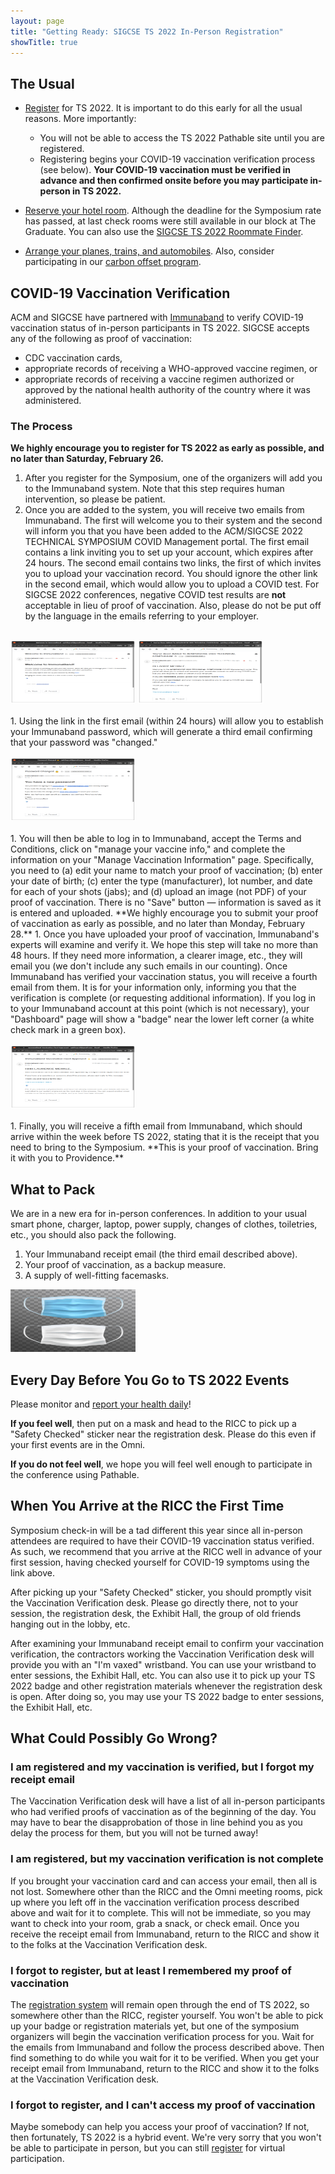 ```yaml
---
layout: page
title: "Getting Ready: SIGCSE TS 2022 In-Person Registration"
showTitle: true
---
```


## The Usual

- [Register](/participants#registration) for TS 2022. It is important to do this early for all the usual reasons. More importantly:
  - You will not be able to access the TS 2022 Pathable site until you are registered.
  - Registering begins your COVID-19 vaccination verification process (see below). **Your COVID-19 vaccination must be verified in advance and then confirmed onsite before you may participate in-person in TS 2022.**

- [Reserve your hotel room](https://www.goprovidence.com/sigcse/hotel-information/). Although the deadline for the Symposium rate has passed, at last check rooms were still available in our block at The Graduate. You can also use the [SIGCSE TS 2022 Roommate Finder](http://localhost:4000/participants/#roommate-database).

- [Arrange your planes, trains, and automobiles](https://www.goprovidence.com/sigcse/getting-here/). Also, consider participating in our [carbon offset program](/participants#carbon-offset).

## COVID-19 Vaccination Verification

ACM and SIGCSE have partnered with [Immunaband](https://www.immunaband.com) to verify COVID-19 vaccination status of in-person participants in TS 2022. SIGCSE accepts any of the following as proof of vaccination:

- CDC vaccination cards,
- appropriate records of receiving a WHO-approved vaccine regimen, or
- appropriate records of receiving a vaccine regimen authorized or approved by the national health authority of the country where it was administered.

### The Process
**We highly encourage you to register for TS 2022 as early as possible, and no later than Saturday, February 26.**
1. After you register for the Symposium, one of the organizers will add you to the Immunaband system. Note that this step requires human intervention, so please be patient.
1. Once you are added to the system, you will receive two emails from Immunaband. The first will welcome you to their system and the second will inform you that you have been added to the ACM/SIGCSE 2022 TECHNICAL SYMPOSIUM COVID Management portal. The first email contains a link inviting you to set up your account, which expires after 24 hours. The second email contains two links, the first of which invites you to upload your vaccination record. You should ignore the other link in the second email, which would allow you to upload a COVID test. For SIGCSE 2022 conferences, negative COVID test results are <strong>not</strong> acceptable in lieu of proof of vaccination. Also, please do not be put off by the language in the emails referring to your employer.
<br><br>
<img src="/images/immunaband_welcome_email.png" width="200" height="100" alt="Immunaband Welcome Email">
<img src="/images/immunaband_youve_been_added_email.png" width="200" height="100" alt="Immunaband You've Been Added Email">
<br><br>
1. Using the link in the first email (within 24 hours) will allow you to establish your Immunaband password, which will generate a third email confirming that your password was "changed."
<br><br>
<img src="/images/immunaband_password_changed_email.png" width="200" height="100" alt="Immunaband Password Changed Email">
<br><br>
1. You will then be able to log in to Immunaband, accept the Terms and Conditions, click on "manage your vaccine info," and complete the information on your "Manage Vaccination Information" page. Specifically, you need to (a) edit your name to match your proof of vaccination; (b) enter your date of birth; (c) enter the type (manufacturer), lot number, and date for each of your shots (jabs); and (d) upload an image (not PDF) of your proof of vaccination. There is no "Save" button &mdash; information is saved as it is entered and uploaded. **We highly encourage you to submit your proof of vaccination as early as possible, and no later than Monday, February 28.**
1. Once you have uploaded your proof of vaccination, Immunaband's experts will examine and verify it. We hope this step will take no more than 48 hours. If they need more information, a clearer image, etc., they will email you (we don't include any such emails in our counting). Once Immunaband has verified your vaccination status, you will receive a fourth email from them. It is for your information only, informing you that the verification is complete (or requesting additional information). If you log in to your Immunaband account at this point (which is not necessary), your "Dashboard" page will show a "badge" near the lower left corner (a white check mark in a green box).
<br><br>
<img src="/images/immunaband_approved_email.png" width="200" height="100" alt="Immunaband You've Been Added Email">
<br><br>
1. Finally, you will receive a fifth email from Immunaband, which should arrive within the week before TS 2022, stating that it is the receipt that you need to bring to the Symposium.  **This is your proof of vaccination. Bring it with you to Providence.**

## What to Pack
We are in a new era for in-person conferences. In addition to your usual smart phone, charger, laptop, power supply, changes of clothes, toiletries, etc., you should also pack the following.
1. Your Immunaband receipt email (the third email described above).
1. Your proof of vaccination, as a backup measure.
1. A supply of well-fitting facemasks.

<img src="/images/facemasks.jpeg" width="200" height="100" alt="Picture of disposable face masks">

## Every Day Before You Go to TS 2022 Events

Please monitor and [report your health daily](https://docs.google.com/forms/d/1Eu-ttWn0kzKiT9Ul7WQ6U4t1heYfDO8HW5RborNmjF8/edit)!  

**If you feel well**, then put on a mask and head to the RICC to pick up a "Safety Checked" sticker near the registration desk. Please do this even if your first events are in the Omni.

**If you do not feel well**, we hope you will feel well enough to participate in the conference using Pathable.

## When You Arrive at the RICC the First Time
Symposium check-in will be a tad different this year since all in-person attendees are required to have their COVID-19 vaccination status verified. As such, we recommend that you arrive at the RICC well in advance of your first session, having checked yourself for COVID-19 symptoms using the link above.

After picking up your "Safety Checked" sticker, you should promptly visit the Vaccination Verification desk. Please go directly there, not to your session, the registration desk, the Exhibit Hall, the group of old friends hanging out in the lobby, etc.

After examining your Immunaband receipt email to confirm your vaccination verification, the contractors working the Vaccination Verification desk will provide you with an "I'm vaxed" wristband. You can use your wristband to enter sessions, the Exhibit Hall, etc. You can also use it to pick up your TS 2022 badge and other registration materials whenever the registration desk is open. After doing so, you may use your TS 2022 badge to enter sessions, the Exhibit Hall, etc.

## What Could Possibly Go Wrong?
### I am registered and my vaccination is verified, but I forgot my receipt email
The Vaccination Verification desk will have a list of all in-person participants who had verified proofs of vaccination as of the beginning of the day. You may have to bear the disapprobation of those in line behind you as you delay the process for them, but you will not be turned away!

### I am registered, but my vaccination verification is not complete
If you brought your vaccination card and can access your email, then all is not lost. Somewhere other than the RICC and the Omni meeting rooms, pick up where you left off in the vaccination verification process described above and wait for it to complete. This will not be immediate, so you may want to check into your room, grab a snack, or check email.  Once you receive the receipt email from Immunaband, return to the RICC and show it to the folks at the Vaccination Verification desk.

### I forgot to register, but at least I remembered my proof of vaccination
The [registration system](/participants#registration) will remain open through the end of TS 2022, so somewhere other than the RICC, register yourself. You won't be able to pick up your badge or registration materials yet, but one of the symposium organizers will begin the vaccination verification process for you. Wait for the emails from Immunaband and follow the process described above. Then find something to do while you wait for it to be verified. When you get your receipt email from Immunaband, return to the RICC and show it to the folks at the Vaccination Verification desk.

### I forgot to register, and I can't access my proof of vaccination
Maybe somebody can help you access your proof of vaccination? If not, then fortunately, TS 2022 is a hybrid event. We're very sorry that you won't be able to participate in person, but you can still [register](/participants#registration) for virtual participation.
